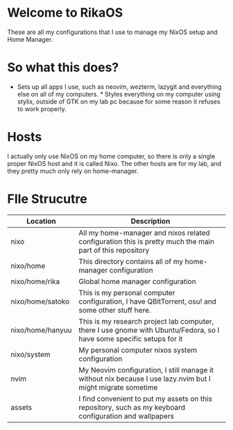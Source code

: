 # Welcome to RikaOS

These are all my configurations that I use to manage my NixOS setup and Home Manager.

# So what this does?

- Sets up all apps I use, such as neovim, wezterm, lazygit and everything else on all of my computers. \* Styles everything on my computer using stylix, outside of GTK on my lab pc because for some reason it refuses to work properly.

# Hosts

I actually only use NixOS on my home computer, so there is only a single proper NixOS host and it is called Nixo. The other hosts are for my lab, and they pretty much only rely on home-manager.

# FIle Strucutre

| Location         | Description                                                                                                           |
| ---------------- | --------------------------------------------------------------------------------------------------------------------- |
| nixo             | All my home-manager and nixos related configuration this is pretty much the main part of this repository              |
| nixo/home        | This directory contains all of my home-manager configuration                                                          |
| nixo/home/rika   | Global home manager configuration                                                                                     |
| nixo/home/satoko | This is my personal computer configuration, I have QBitTorrent, osu! and some other stuff here.                       |
| nixo/home/hanyuu | This is my research project lab computer, there I use gnome with Ubuntu/Fedora, so I have some specific setups for it |
| nixo/system      | My personal computer nixos system configuration                                                                       |
| nvim             | My Neovim configuration, I still manage it without nix because I use lazy.nvim but I might migrate sometime           |
| assets           | I find convenient to put my assets on this repository, such as my keyboard configuration and wallpapers               |
